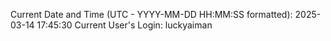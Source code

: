 Current Date and Time (UTC - YYYY-MM-DD HH:MM:SS formatted): 2025-03-14 17:45:30
Current User's Login: luckyaiman
